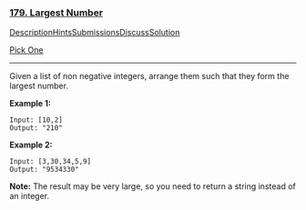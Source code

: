### [179. Largest Number](https://leetcode.com/problems/largest-number/description/)

[Description](https://leetcode.com/problems/largest-number/description/)[Hints](https://leetcode.com/problems/largest-number/hints/)[Submissions](https://leetcode.com/problems/largest-number/submissions/)[Discuss](https://leetcode.com/problems/largest-number/discuss/)[Solution](https://leetcode.com/problems/largest-number/solution/)

[Pick One](https://leetcode.com/problems/random-one-question/)

------

Given a list of non negative integers, arrange them such that they form the largest number.

**Example 1:**

```
Input: [10,2]
Output: "210"
```

**Example 2:**

```
Input: [3,30,34,5,9]
Output: "9534330"
```

**Note:** The result may be very large, so you need to return a string instead of an integer.